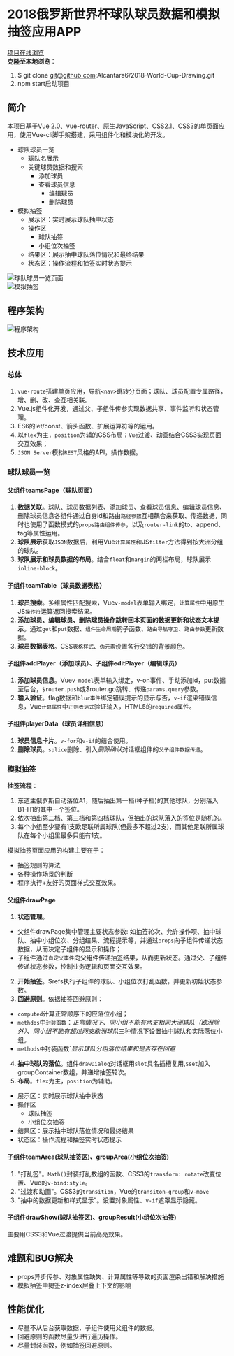 2018俄罗斯世界杯球队球员数据和模拟抽签应用APP
===

[项目在线浏览](https://alcantara6.github.io/2018-World-Cup-Drawing/dist/index.html '世界杯')  
**克隆至本地浏览**：  
1. $ git clone git@github.com:Alcantara6/2018-World-Cup-Drawing.git
2. npm start启动项目

简介
---
本项目基于Vue 2.0、vue-router、原生JavaScript、CSS2.1、CSS3的单页面应用，使用Vue-cli脚手架搭建，采用组件化和模块化的开发。
* 球队球员一览
  * 球队名展示
  * 关键球员数据和搜索
    * 添加球员
    * 查看球员信息
      * 编辑球员
      * 删除球员
* 模拟抽签
  * 展示区：实时展示球队抽中状态
  * 操作区
    * 球队抽签
    * 小组位次抽签
  * 结果区：展示抽中球队落位情况和最终结果
  * 状态区：操作流程和抽签实时状态提示

![球队球员一览页面](./tips/球队球员一览页面.PNG '球队球员一览页面')  
![模拟抽签](./tips/模拟抽签页面.PNG '模拟抽签页面')  


程序架构
---
![程序架构](./tips/程序架构.PNG '程序架构')


技术应用
---
### 总体
1. `vue-route`搭建单页应用，导航`<nav>`跳转分页面；球队、球员配置专属路径，增、删、改、查互相关联。
2. Vue.js组件化开发，通过父、子组件传参实现数据共享、事件监听和状态管理。
3. ES6的let/const、箭头函数、扩展运算符等的运用。
2.  以`flex`为主，`position`为辅的CSS布局；`Vue`过渡、动画结合CSS3实现页面交互效果；
3. `JSON Server`模拟`REST`风格的API，操作数据。

### 球队球员一览

#### 父组件teamsPage（球队页面）
1. **数据关联**。球队、球员数据列表、添加球员、查看球员信息、编辑球员信息、删除球员信息各组件通过自身id和路由`路径参数`互相耦合来获取、传递数据，同时也使用了函数模式的`props路由组件传参`，以及`router-link`的to、append、tag等属性运用。
2. **球队展示**获取`JSON`数据后，利用Vue`计算属性`和JS`filter`方法得到按大洲分组的球队。
3. **球队展示和球员数据的布局**。结合`float`和`margin`的两栏布局，球队展示`inline-block`。

#### 子组件teamTable（球员数据表格）
1. **球员搜索**。多维属性匹配搜索，Vue`v-model`表单输入绑定，`计算属性`中用原生JS`操作符`运算返回搜索结果。
2. **添加球员、编辑球员、删除球员操作跳转回本页面的数据更新和状态文本提示**。通过`get`和`put`数据、`组件生命周期`钩子函数、`路由导航守卫`、`路由参数`更新数据。
3. **球员数据表格**。CSS`表格样式`、`伪元素`设置各行交错的背景颜色。

#### 子组件addPlayer（添加球员）、子组件editPlayer（编辑球员）
1. **添加球员信息**。Vue`v-model`表单输入绑定，v-on事件、手动添加id，put数据至后台，`$router.push`或$router.go跳转、传递`params.query`参数。
2. **输入验证**。flag数据和`blur事件`绑定错误提示的显示与否，`v-if`渲染错误信息，Vue`计算属性`中`正则表达式`验证输入，HTML5的`required`属性。

#### 子组件playerData（球员详细信息）
1. **球员信息卡片**。`v-for`和`v-if`的结合使用。
2. **删除球员**。`splice`删除、引入*删除确认*对话框组件的`父子组件数据传递`。

### 模拟抽签
**抽签流程**：
 1. 东道主俄罗斯自动落位A1，随后抽出第一档(种子档)的其他球队，分别落入B1-H1的其中一个签位。
 2. 依次抽出第二档、第三档和第四档球队，但抽出的球队落入的签位是随机的。 
 3. 每个小组至少要有1支欧足联所属球队(但最多不超过2支)，而其他足联所属球队在每个小组里最多只能有1支。

模拟抽签页面应用的构建主要在于：
* 抽签规则的算法
* 各种操作场景的判断
* 程序执行+友好的页面样式交互效果。 

#### 父组件drawPage
1. **状态管理**。
* 父组件drawPage集中管理主要状态参数: 如抽签轮次、允许操作项、抽中球队、抽中小组位次、分组结果、流程提示等，并通过`props`向子组件传递状态数据，从而决定子组件的显示和操作；
* 子组件通过`自定义事件`向父组件传递抽签结果，从而更新状态。通过父、子组件传递状态参数，控制业务逻辑和页面交互效果。
2. **开始抽签**。$refs执行子组件的球队、小组位次打乱函数，并更新初始状态参数。
3. **回避原则**。依据抽签回避原则：
* `computed`计算正常顺序下的应落位小组；
* `methdos`中`封装函数`：*正常情况下*、*同小组不能有两支相同大洲球队（欧洲除外）*、*同小组不能有超过两支欧洲球队*三种情况下设置抽中球队和实际落位小组。
* `methods中`封装函数`*显示球队分组落位结果和是否存在回避*
4.  **抽中球队的落位**。组件`drawDialog`对话框用`slot`具名插槽复用,`$set`加入groupContainer数组，并递增抽签轮次。
5. **布局**。`flex`为主，`position`为辅助。
* 展示区：实时展示球队抽中状态
* 操作区
  * 球队抽签
  * 小组位次抽签
* 结果区：展示抽中球队落位情况和最终结果
* 状态区：操作流程和抽签实时状态提示

#### 子组件teamArea(球队抽签区)、groupArea(小组位次抽签)
1. "打乱签"。`Math()`封装打乱数组的函数、CSS3的`transform: rotate`改变位置、Vue的`v-bind:style`。
2. "过渡和动画"。CSS3的`transition`，Vue的`transiton-group`和`v-move`
3. "抽中的数据更新和样式显示"。设置对象属性、`v-if`遮罩显示隐藏。

#### 子组件drawShow(球队抽签区)、groupResult(小组位次抽签)
主要用CSS3和Vue过渡提供当前高亮效果。


难题和BUG解决
---
* props异步传参、对象属性缺失、计算属性等导致的页面渲染出错和解决措施
* 模拟抽签中揭签z-index层叠上下文的影响

性能优化
---
- 尽量不从后台获取数据，子组件使用父组件的数据。
- 回避原则的函数尽量少进行遍历操作。
- 尽量封装函数，例如抽签回避原则。